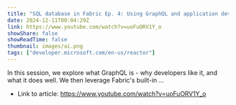 ```yaml
---
title: "SQL database in Fabric Ep. 4: Using GraphQL and application development with SQL database in Fabric"
date: 2024-12-11T00:04:29Z
link: https://www.youtube.com/watch?v=uoFuORV1Y_o
showShare: false
showReadTime: false
thumbnail: images/ai.png
tags: ["developer.microsoft.com/en-us/reactor"]
---
```

In this session, we explore what GraphQL is - why developers like it, and what it does well. We then leverage Fabric's built-in ...

- Link to article: https://www.youtube.com/watch?v=uoFuORV1Y_o